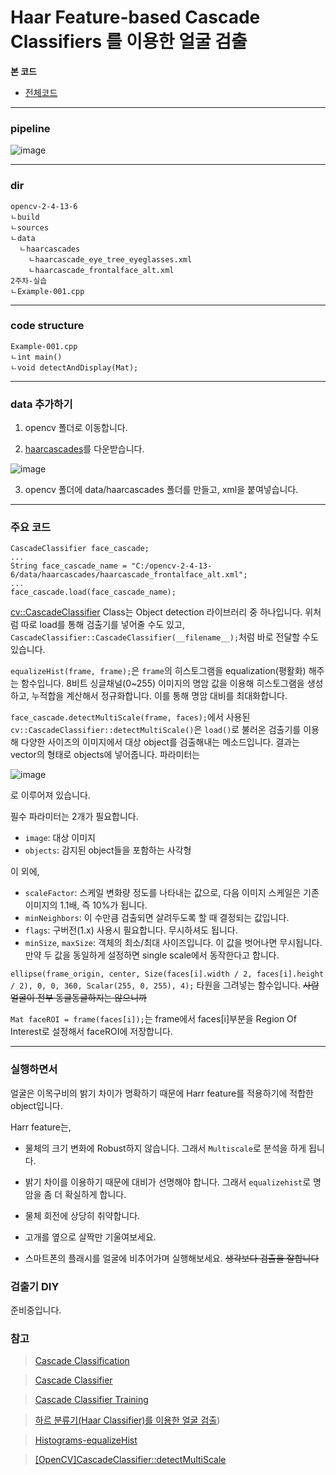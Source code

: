 # Haar Feature-based Cascade Classifiers 를 이용한 얼굴 검출

**본 코드**
- [전체코드](2주차-실습/Example_002.cpp)

***

### pipeline

![image](https://mblogthumb-phinf.pstatic.net/MjAxNzAyMTJfMjE1/MDAxNDg2ODkxOTMwOTQx.ymB653xEYQwB11iNvPy85CV455n2ahx4zSgXlVsCgY4g.v1-avldWhRESJgbxfEFUZcsoisFEvVmKNA3S1IgIkVUg.PNG.infoefficien/image.png?type=w800)

***

### dir

```
opencv-2-4-13-6
ㄴbuild
ㄴsources
ㄴdata
  ㄴhaarcascades
    ㄴhaarcascade_eye_tree_eyeglasses.xml
    ㄴhaarcascade_frontalface_alt.xml
2주차-실습
ㄴExample-001.cpp
```

***

### code structure

```
Example-001.cpp
ㄴint main()
ㄴvoid detectAndDisplay(Mat);
```

***

### data 추가하기

1. opencv 폴더로 이동합니다.

2. [haarcascades](https://github.com/moduPlayGround/ComputerVision-for-VisualRecognition/tree/master/2%EC%A3%BC%EC%B0%A8-%EC%8B%A4%EC%8A%B5/data1/data/haarcascades)를 다운받습니다.

![image](https://user-images.githubusercontent.com/30471027/52734387-6db59880-3008-11e9-91fb-3b2c78a78c9d.png)

3. opencv 폴더에 data/haarcascades 폴더를 만들고, xml을 붙여넣습니다.

***


### 주요 코드
```
CascadeClassifier face_cascade;
...
String face_cascade_name = "C:/opencv-2-4-13-6/data/haarcascades/haarcascade_frontalface_alt.xml";
...
face_cascade.load(face_cascade_name);
```

[cv::CascadeClassifier](https://docs.opencv.org/3.4.3/d1/de5/classcv_1_1CascadeClassifier.html#ab3e572643114c43b21074df48c565a27) Class는 Object detection 라이브러리 중 하나입니다. 위처럼 따로 load를 통해 검출기를 넣어줄 수도 있고, `CascadeClassifier::CascadeClassifier(__filename__);`처럼 바로 전달할 수도 있습니다.

`equalizeHist(frame, frame);`은 `frame`의 히스토그램을 equalization(평활화) 해주는 함수입니다. 8비트 싱글채널(0~255) 이미지의 명암 값을 이용해 히스토그램을 생성하고, 누적합을 계산해서 정규화합니다. 이를 통해 명암 대비를 최대화합니다.

`face_cascade.detectMultiScale(frame, faces);`에서 사용된 `cv::CascadeClassifier::detectMultiScale()`은 `load()`로 불러온 검출기를 이용해 다양한 사이즈의 이미지에서 대상 object를 검출해내는 메소드입니다. 결과는 vector<Rect>의 형태로 objects에 넣어줍니다. 파라미터는

![image](https://user-images.githubusercontent.com/30471027/52896539-fe5cc600-320c-11e9-9bee-c3c9c854061b.png)

로 이루어져 있습니다.

필수 파라미터는 2개가 필요합니다.
 - `image`: 대상 이미지
 - `objects`: 감지된 object들을 포함하는 사각형
 
이 외에,
 - `scaleFactor`: 스케일 변화량 정도를 나타내는 값으로, 다음 이미지 스케일은 기존 이미지의 1.1배, 즉 10%가 됩니다.
 - `minNeighbors`: 이 수만큼 검출되면 살려두도록 할 때 결정되는 값입니다.
 - `flags`: 구버전(1.x) 사용시 필요합니다. 무시하셔도 됩니다.
 - `minSize`, `maxSize`: 객체의 최소/최대 사이즈입니다. 이 값을 벗어나면 무시됩니다. 만약 두 값을 동일하게 설정하면 single scale에서 동작한다고 합니다.

`ellipse(frame_origin, center, Size(faces[i].width / 2, faces[i].height / 2), 0, 0, 360, Scalar(255, 0, 255), 4);`
타원을 그려넣는 함수입니다. ~~사람 얼굴이 전부 동글동글하지는 않으니까~~

`Mat faceROI = frame(faces[i]);`는 frame에서 faces[i]부분을 Region Of Interest로 설정해서 faceROI에 저장합니다.

 
***

### 실행하면서

얼굴은 이목구비의 밝기 차이가 명확하기 때문에 Harr feature를 적용하기에 적합한 object입니다.

Harr feature는,
 - 물체의 크기 변화에 Robust하지 않습니다. 그래서 `Multiscale`로 분석을 하게 됩니다.
 - 밝기 차이를 이용하기 때문에 대비가 선명해야 합니다. 그래서 `equalizehist`로 명암을 좀 더 확실하게 합니다.
 - 물체 회전에 상당히 취약합니다.

- 고개를 옆으로 살짝만 기울여보세요.
- 스마트폰의 플래시를 얼굴에 비추어가며 실행해보세요. ~~생각보다 검출을 잘합니다~~

### 검출기 DIY

준비중입니다.


### 참고

>[Cascade Classification](https://docs.opencv.org/2.4/modules/objdetect/doc/cascade_classification.html)

>[Cascade Classifier](https://docs.opencv.org/3.4.3/db/d28/tutorial_cascade_classifier.html)

>[Cascade Classifier Training](https://docs.opencv.org/3.4.3/dc/d88/tutorial_traincascade.html)

>[하르 분류기(Haar Classifier)를 이용한 얼굴 검출](https://mblogthumb-phinf.pstatic.net/MjAxNzAyMTJfMjE1/MDAxNDg2ODkxOTMwOTQx.ymB653xEYQwB11iNvPy85CV455n2ahx4zSgXlVsCgY4g.v1-avldWhRESJgbxfEFUZcsoisFEvVmKNA3S1IgIkVUg.PNG.infoefficien/image.png?type=w800))

>[Histograms-equalizeHist](https://docs.opencv.org/2.4/modules/imgproc/doc/histograms.html#equalizehist)

>[[OpenCV]CascadeClassifier::detectMultiScale](https://dreamaz.tistory.com/418)
